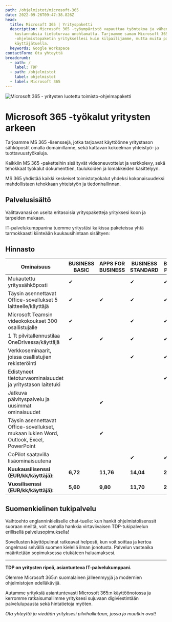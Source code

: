 ```yaml
---
path: /ohjelmistot/microsoft-365
date: 2022-09-26T09:47:38.826Z
head:
  title: Microsoft 365 | Yrityspaketti
  description: Microsoft 365 -työympäristö vapauttaa työntekoa ja vähentää
    kustannuksia tietoturvaa unohtamatta. Tarjoamme saman Microsoft 365
    -ohjelmistopaketin yrityksellesi kuin kilpailijamme, mutta muita paremmalla
    käyttäjätuella.
  keywords: Google Workspace
contactForm: Ota yhteyttä
breadcrumb:
  - path: /
    label: TDP
  - path: /ohjelmistot
    label: ohjelmistot
  - label: Microsoft 365
---
```

![Microsoft 365 - yritysten luotettu toimisto-ohjelmapaketti](/assets/365-tinified.jpg "Microsoft 365")

# Microsoft 365 -työkalut yritysten arkeen

Tarjoamme MS 365 -lisenssejä, jotka tarjoavat käyttöönne yritystason sähköpostit omalla domainillanne, sekä kattavan kokoelman yhteistyö- ja tuottavuustyökaluja.

Kaikkiin MS 365  -paketteihin sisältyvät videoneuvottelut ja verkkolevy, sekä tehokkaat työkalut dokumenttien, taulukoiden ja lomakkeiden käsittelyyn.

MS 365 yhdistää kaikki keskeiset toimistotyökalut yhdeksi kokonaisuudeksi mahdollistaen tehokkaan yhteistyön ja tiedonhallinnan. 

## Palvelusisältö

Valittavanasi on useita eritasoisia yrityspaketteja yrityksesi koon ja tarpeiden mukaan. 

IT-palvelukumppanina tuemme yritystäsi kaikissa paketeissa yhtä tarmokkaasti kiinteään kuukausihintaan sisältyen:


<HeroBlock bgColor="brand" imageAlign="right">

<div className="HeroBlockImage">



</div>

<div className="HeroBlockContent">

## Hinnasto

| Ominaisuus                                                   | BUSINESS BASIC | APPS FOR BUSINESS | BUSINESS STANDARD | BUSINESS PREMIUM |
| ------------------------------------------------------------ | -------------- | ----------------- | ----------------- | ---------------- |
| M﻿ukautettu yrityssähköposti                                | ✔              |                   | ✔                 | ✔                |
| Täysin asennettavat Office-sovellukset  5 laitteelle/käyttäjä                           | ✔              | ✔                 | ✔                 | ✔                |
| Microsoft Teamsin videokokoukset 300 osallistujalle                                       | ✔              |                   | ✔                 | ✔                |
| 1 Tt pilvitallennustilaa OneDrivessa/käyttäjä | ✔              | ✔                 | ✔                 | ✔                |
| Verkkoseminaarit, joissa osallistujien rekisteröinti |               |                  | ✔                 | ✔                |
| Edistyneet tietoturvaominaisuudet ja yritystason laitetuki                                             |                |                   |                   | ✔                |
| Jatkuva päivityspalvelu ja uusimmat ominaisuudet                                            |                |  ✔                  |                   |                |
| Täysin asennettavat Office-sovellukset, mukaan lukien Word, Outlook, Excel, PowerPoint                                            |                |  ✔                  |                   |                |
| CoPilot saatavilla lisäominaisuutena                                             |                |                   |  ✔                 | ✔                |
| **Kuukausilisenssi (EUR/kk/käyttäjä):**                                 | **6,72**       | **11,76**         | **14,04**         | **24,72**        |
| **Vuosilisenssi (EUR/kk/käyttäjä):**               | **5,60**       | **9,80**          | **11,70**         | **20,60**        |

</div>

</HeroBlock>


## Suomenkielinen tukipalvelu

Vaihtoehto englanninkieliselle chat-tuelle: kun hankit ohjelmistolisenssit suoraan meiltä, voit samalla hankkia virtaviivaisen TDP-tukipalvelun erillisellä palvelusopimuksella! 

Sovellusten käyttöpulmat ratkeavat helposti, kun voit soittaa ja kertoa ongelmasi selvällä suomen kielellä ilman jonotusta. Palvelun vasteaika määritetään sopimuksessa etukäteen haluamaksesi.

- - -

**TDP on yritysten ripeä, asiantunteva IT-palvelukumppani.** 

Olemme Microsoft 365:n suomalainen jälleenmyyjä ja modernien ohjelmistojen edelläkävijä. 

Autamme yrityksiä asiantuntevasti Microsoft 365:n käyttöönotossa ja kerromme ratkaisumallimme yrityksesi sujuvaan digiviestintään palvelulupausta sekä hintatietoja myöten. 

*Ota yhteyttä ja viedään yrityksesi pilvihallintaan, jossa jo muutkin ovat!*